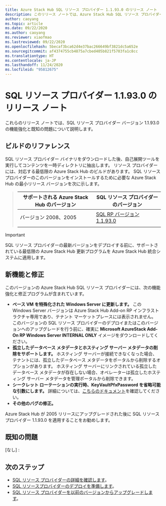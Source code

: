 ```yaml
---
title: Azure Stack Hub SQL リソース プロバイダー 1.1.93.0 のリリース ノート
description: このリリース ノートでは、Azure Stack Hub SQL リソース プロバイダー 1.1.93.0 の更新プログラムの新機能を紹介しています。
author: caoyang
ms.topic: article
ms.date: 09/22/2020
ms.author: caoyang
ms.reviewer: xiaofmao
ms.lastreviewed: 09/22/2020
ms.openlocfilehash: 5becaf3bca62d4e37bac266649bf3821dc5a652e
ms.sourcegitcommit: af4374755cb4875a7cbed405b821f5703fa1c8cc
ms.translationtype: HT
ms.contentlocale: ja-JP
ms.lasthandoff: 11/24/2020
ms.locfileid: "95812675"
---
```

# <a name="sql-resource-provider-11930-release-notes"></a>SQL リソース プロバイダー 1.1.93.0 のリリース ノート

これらのリリース ノートでは、SQL リソース プロバイダー バージョン 1.1.93.0 の機能強化と既知の問題について説明します。

## <a name="build-reference"></a>ビルドのリファレンス
SQL リソース プロバイダー バイナリをダウンロードした後、自己展開ツールを実行してコンテンツを一時ディレクトリに抽出します。 リソース プロバイダーには、対応する最低限の Azure Stack Hub のビルドがあります。 SQL リソース プロバイダーのこのバージョンをインストールするために必要な Azure Stack Hub の最小リリース バージョンを次に示します。

> |サポートされる Azure Stack Hub のバージョン|SQL リソース プロバイダーのバージョン|
> |-----|-----|
> |バージョン 2008、2005|[SQL RP バージョン 1.1.93.0](https://aka.ms/azshsqlrp11930)|  
> |     |     |

> [!IMPORTANT]
> SQL リソース プロバイダーの最新バージョンをデプロイする前に、サポートされている最低限の Azure Stack Hub 更新プログラムを Azure Stack Hub 統合システムに適用します。

## <a name="new-features-and-fixes"></a>新機能と修正

このバージョンの Azure Stack Hub SQL リソース プロバイダーには、次の機能強化と修正プログラムが含まれています。

- **ベース VM を特殊化された Windows Server に更新します。** この Windows Server バージョンは Azure Stack Hub Add-on RP インフラストラクチャ専用であり、テナント マーケットプレースには表示されません。 このバージョンの SQL リソース プロバイダーのデプロイまたはこのバージョンへのアップグレードを行う前に、確実に **Microsoft AzureStack Add-On RP Windows Server INTERNAL ONLY** イメージをダウンロードしてください。
- **孤立したデータベース メタデータとホスティング サーバー メタデータの削除をサポートします。** ホスティング サーバーが接続できなくなった場合、テナントには、孤立したデータベース メタデータをポータルから削除するオプションがあります。 ホスティング サーバーにリンクされている孤立したデータベース メタデータが存在しない場合、オペレーターは孤立したホスティング サーバー メタデータを管理ポータルから削除できます。
- **シークレット ローテーションの実行時、KeyVaultPfxPassword を省略可能な引数にします。** 詳細については、[こちらのドキュメント](azure-stack-sql-resource-provider-maintain.md#secrets-rotation)を確認してください。
- **その他のバグの修正。**

Azure Stack Hub が 2005 リリースにアップグレードされた後に SQL リソース プロバイダー 1.1.93.0 を適用することをお勧めします。

## <a name="known-issues"></a>既知の問題
[なし] :

## <a name="next-steps"></a>次のステップ

- [SQL リソース プロバイダーの詳細を確認します](azure-stack-sql-resource-provider.md)。
- [SQL リソースプロバイダーのデプロイを準備します](azure-stack-sql-resource-provider-deploy.md#prerequisites)。
- [SQL リソース プロバイダーを以前のバージョンからアップグレードします](azure-stack-sql-resource-provider-update.md)。

